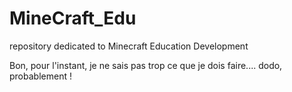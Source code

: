 # MineCraft_Edu
repository dedicated to Minecraft Education Development


Bon, pour l'instant, je ne sais pas trop ce que je dois faire.... dodo, probablement !

